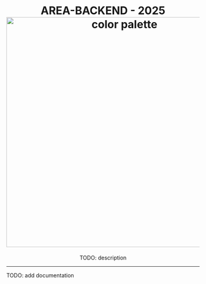 <h1 align="center">
  AREA-BACKEND - 2025<br>
  <img src="https://raw.githubusercontent.com/catppuccin/catppuccin/main/assets/palette/macchiato.png" width="600px" alt="color palette"/>
  <br>
</h1>

<p align="center">
  TODO: description<br>
</p>

---

TODO: add documentation
